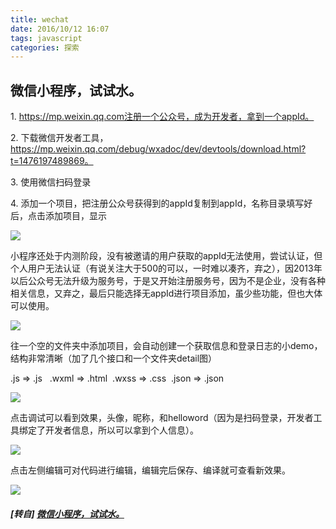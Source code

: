 ```yaml
---
title: wechat
date: 2016/10/12 16:07
tags: javascript
categories: 探索
---
```


## 微信小程序，试试水。

1\. https://mp.weixin.qq.com注册一个公众号，成为开发者，拿到一个appId。

2\. 下载微信开发者工具，https://mp.weixin.qq.com/debug/wxadoc/dev/devtools/download.html?t=1476197489869。

3\. 使用微信扫码登录
 <!-- more -->
4\. 添加一个项目，把注册公众号获得到的appId复制到appId，名称目录填写好后，点击添加项目，显示

![](https://static.oschina.net/uploads/space/2016/1012/152416_w6pz_255575.png)

小程序还处于内测阶段，没有被邀请的用户获取的appId无法使用，尝试认证，但个人用户无法认证（有说关注大于500的可以，一时难以凑齐，弃之），因2013年以后公众号无法升级为服务号，于是又开始注册服务号，因为不是企业，没有各种相关信息，又弃之，最后只能选择无appId进行项目添加，虽少些功能，但也大体可以使用。

![](https://static.oschina.net/uploads/space/2016/1012/155359_Br3Z_255575.png)

往一个空的文件夹中添加项目，会自动创建一个获取信息和登录日志的小demo，结构非常清晰（加了几个接口和一个文件夹detail图）

.js => .js   .wxml => .html  .wxss => .css  .json => .json

![](https://static.oschina.net/uploads/space/2016/1012/155056_92hP_255575.png)

点击调试可以看到效果，头像，昵称，和helloword（因为是扫码登录，开发者工具绑定了开发者信息，所以可以拿到个人信息）。

![](https://static.oschina.net/uploads/space/2016/1012/155803_kszM_255575.png)

点击左侧编辑可对代码进行编辑，编辑完后保存、编译就可查看新效果。

![](https://static.oschina.net/uploads/space/2016/1012/160338_U0AQ_255575.png)

##### [转自] [微信小程序，试试水。](https://my.oschina.net/luweiweiwei/blog/757534)